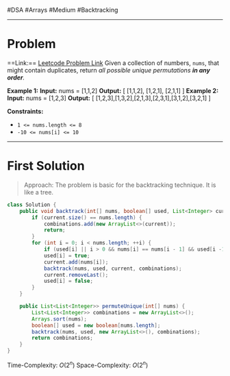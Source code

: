 #DSA #Arrays #Medium #Backtracking 
___
# Problem
==Link:== [Leetcode Problem Link](https://leetcode.com/problems/permutations-ii/)
Given a collection of numbers, `nums`, that might contain duplicates, return _all possible unique permutations **in any order**._

**Example 1:**
	**Input:** nums = [1,1,2]
	**Output:**
	[ [1,1,2],
	 [1,2,1],
	 [2,1,1] ]
**Example 2:**
	**Input:** nums = [1,2,3]
	**Output:** [ [1,2,3],[1,3,2],[2,1,3],[2,3,1],[3,1,2],[3,2,1] ]

**Constraints:**
- `1 <= nums.length <= 8`
- `-10 <= nums[i] <= 10`
___
# First Solution
> Approach: The problem is basic for the backtracking technique. It is like a tree.

```java
class Solution {
    public void backtrack(int[] nums, boolean[] used, List<Integer> current, List<List<Integer>> combinations) {
        if (current.size() == nums.length) {
            combinations.add(new ArrayList<>(current));
            return;
        }
        for (int i = 0; i < nums.length; ++i) {
            if (used[i] || i > 0 && nums[i] == nums[i - 1] && used[i -1]) continue;
            used[i] = true;
            current.add(nums[i]);
            backtrack(nums, used, current, combinations);
            current.removeLast();
            used[i] = false;
        }
    }

    public List<List<Integer>> permuteUnique(int[] nums) {
        List<List<Integer>> combinations = new ArrayList<>();
        Arrays.sort(nums);
        boolean[] used = new boolean[nums.length];
        backtrack(nums, used, new ArrayList<>(), combinations);
        return combinations;
    }
}
```
Time-Complexity: $O(2^n)$
Space-Complexity: $O(2^n)$